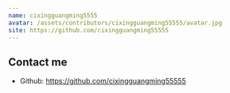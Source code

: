 ```yaml
---
name: cixingguangming5555 
avatar: /assets/contributors/cixingguangming55555/avatar.jpg
site: https://github.com/cixingguangming55555
---
```


## Contact me

- Github: <https://github.com/cixingguangming55555>
